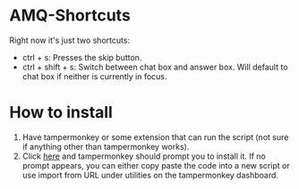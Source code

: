 # AMQ-Shortcuts
Right now it's just two shortcuts:
- ctrl + s: Presses the skip button.
- ctrl + shift + s: Switch between chat box and answer box. Will default to chat box if neither is currently in focus.

# How to install
1. Have tampermonkey or some extension that can run the script (not sure if anything other than tampermonkey works).
2. Click [here](https://github.com/Sheppsu/AMQ-Shortcuts/raw/main/script.user.js) and tampermonkey should prompt you to install it. If no prompt appears, you can either copy paste the code into a new script or use import from URL under utilities on the tampermonkey dashboard.